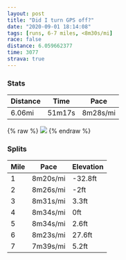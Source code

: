 ```yaml
---
layout: post
title: "Did I turn GPS off?"
date: "2020-09-01 18:14:08"
tags: [runs, 6-7 miles, <8m30s/mi]
race: false
distance: 6.059662377
time: 3077
strava: true
---
```


### Stats

| Distance | Time | Pace |
|----------|------|------|
|6.06mi|51m17s|8m28s/mi|

{% raw %}
<img src='https://maps.googleapis.com/maps/api/staticmap?maptype=roadmap&path=enc:&key=AIzaSyC1MId7bFpkLXNAaYhBSTb8jLyiSqzbDtM&size=800x800&markers=color:yellow|label:S|,&markers=color:green|label:F|,'>
{% endraw %}

### Splits

| Mile | Pace | Elevation |
|------|------|-----------|
|1|8m20s/mi|-32.8ft|
|2|8m26s/mi|-2ft|
|3|8m31s/mi|3.3ft|
|4|8m34s/mi|0ft|
|5|8m34s/mi|2.6ft|
|6|8m23s/mi|27.6ft|
|7|7m39s/mi|5.2ft|
